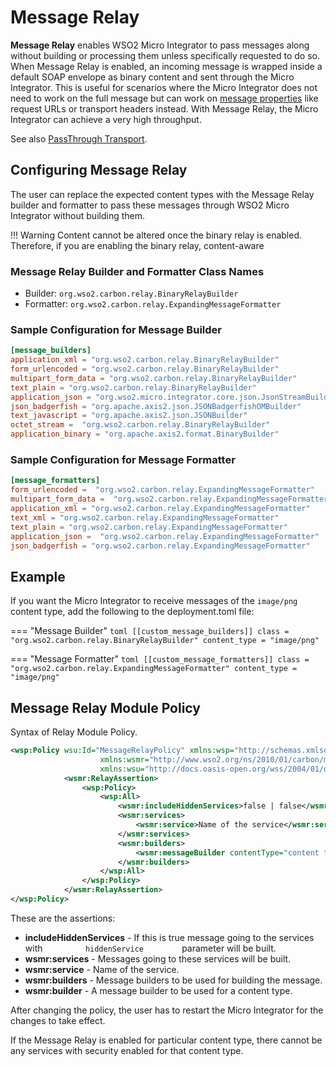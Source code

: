 # Message Relay

**Message Relay** enables WSO2 Micro Integrator to pass messages along without building or processing them
unless specifically requested to do so. When Message Relay is enabled,
an incoming message is wrapped inside a default SOAP envelope as binary
content and sent through the Micro Integrator. This is useful for scenarios where the
Micro Integrator does not need to work on the full message but can work on [message properties]({{base_path}}/reference/mediators/property-mediator)
like request URLs or transport headers instead. With Message Relay, the
Micro Integrator can achieve a very high throughput.

See also [PassThrough Transport]({{base_path}}/install-and-setup/setup/mi-setup/transport_configurations/#configuring-the-httphttps-transport).

## Configuring Message Relay

The user can replace the expected content types with the Message Relay builder and formatter to pass these
messages through WSO2 Micro Integrator without building them.

!!! Warning 
    Content cannot be altered once the binary relay is enabled. Therefore, if you are enabling the binary relay, content-aware

### Message Relay Builder and Formatter Class Names

-   Builder: `org.wso2.carbon.relay.BinaryRelayBuilder `
-   Formatter: `org.wso2.carbon.relay.ExpandingMessageFormatter `

### Sample Configuration for Message Builder

```toml
[message_builders]
application_xml = "org.wso2.carbon.relay.BinaryRelayBuilder"
form_urlencoded = "org.wso2.carbon.relay.BinaryRelayBuilder"
multipart_form_data = "org.wso2.carbon.relay.BinaryRelayBuilder"
text_plain = "org.wso2.carbon.relay.BinaryRelayBuilder"
application_json = "org.wso2.micro.integrator.core.json.JsonStreamBuilder"
json_badgerfish = "org.apache.axis2.json.JSONBadgerfishOMBuilder"
text_javascript = "org.apache.axis2.json.JSONBuilder"
octet_stream =  "org.wso2.carbon.relay.BinaryRelayBuilder"
application_binary = "org.apache.axis2.format.BinaryBuilder"
```

### Sample Configuration for Message Formatter

```toml
[message_formatters]
form_urlencoded =  "org.wso2.carbon.relay.ExpandingMessageFormatter"
multipart_form_data =  "org.wso2.carbon.relay.ExpandingMessageFormatter"
application_xml = "org.wso2.carbon.relay.ExpandingMessageFormatter"
text_xml = "org.wso2.carbon.relay.ExpandingMessageFormatter"
text_plain = "org.wso2.carbon.relay.ExpandingMessageFormatter"
application_json =  "org.wso2.carbon.relay.ExpandingMessageFormatter"
json_badgerfish = "org.wso2.carbon.relay.ExpandingMessageFormatter"
```

## Example

If you want the Micro Integrator to receive messages of the `image/png` content type, add the following to the deployment.toml file:

=== "Message Builder"
    ```toml
    [[custom_message_builders]]
    class = "org.wso2.carbon.relay.BinaryRelayBuilder"
    content_type = "image/png"
    ```

=== "Message Formatter"
    ```toml
    [[custom_message_formatters]]
    class = "org.wso2.carbon.relay.ExpandingMessageFormatter"
    content_type = "image/png"
    ```

## Message Relay Module Policy

Syntax of Relay Module Policy.

```xml
<wsp:Policy wsu:Id="MessageRelayPolicy" xmlns:wsp="http://schemas.xmlsoap.org/ws/2004/09/policy"
                    xmlns:wsmr="http://www.wso2.org/ns/2010/01/carbon/message-relay"
                    xmlns:wsu="http://docs.oasis-open.org/wss/2004/01/oasis-200401-wss-wssecurity-utility-1.0.xsd">
            <wsmr:RelayAssertion>
                <wsp:Policy>
                    <wsp:All>
                        <wsmr:includeHiddenServices>false | false</wsmr:includeHiddenServices>
                        <wsmr:services>
                            <wsmr:service>Name of the service</wsmr:service>*
                        </wsmr:services>
                        <wsmr:builders>
                            <wsmr:messageBuilder contentType="content type of the message" class="message builder implementation class" class="message formatter implementation class"/>
                        </wsmr:builders>
                    </wsp:All>
                </wsp:Policy>
            </wsmr:RelayAssertion>
</wsp:Policy>
```

These are the assertions:

-   **includeHiddenServices** - If this is true message going to the
    services with `          hiddenService         ` parameter will be
    built.
-   **wsmr:services** - Messages going to these services will be built.
-   **wsmr:service** - Name of the service.
-   **wsmr:builders** - Message builders to be used for building the
    message.
-   **wsmr:builder** - A message builder to be used for a content type.

After changing the policy, the user has to restart the Micro Integrator for the changes to take effect.

If the Message Relay is enabled for particular content type, there
cannot be any services with security enabled for that content type.

